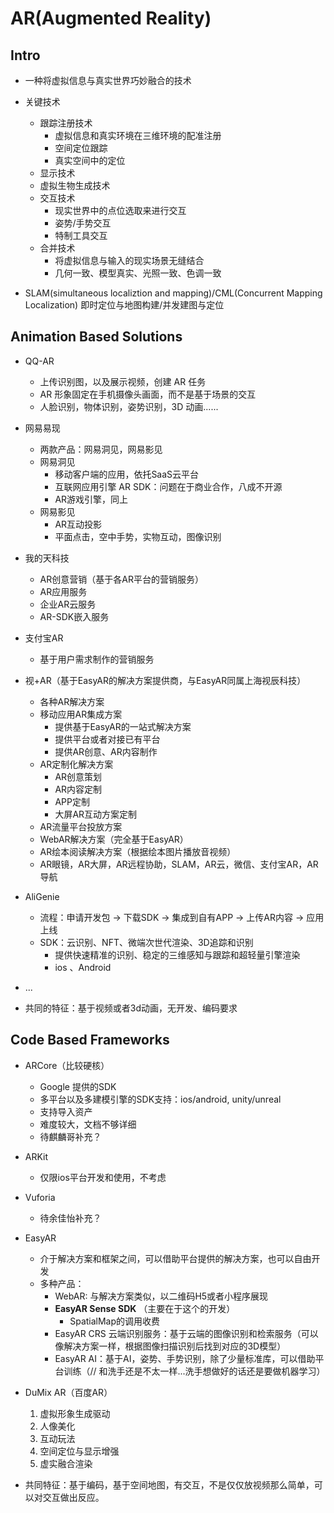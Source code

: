 # AR(Augmented Reality)

## Intro

- 一种将虚拟信息与真实世界巧妙融合的技术
- 关键技术
  - 跟踪注册技术
    - 虚拟信息和真实环境在三维环境的配准注册
    - 空间定位跟踪
    - 真实空间中的定位
  - 显示技术
  - 虚拟生物生成技术
  - 交互技术
    - 现实世界中的点位选取来进行交互
    - 姿势/手势交互
    - 特制工具交互
  - 合并技术
    - 将虚拟信息与输入的现实场景无缝结合
    - 几何一致、模型真实、光照一致、色调一致

- SLAM(simultaneous localiztion and mapping)/CML(Concurrent Mapping Localization) 即时定位与地图构建/并发建图与定位

## Animation Based Solutions

- QQ-AR
  - 上传识别图，以及展示视频，创建 AR 任务
  - AR 形象固定在手机摄像头画面，而不是基于场景的交互
  - 人脸识别，物体识别，姿势识别，3D 动画......
- 网易易现
  - 两款产品：网易洞见，网易影见
  - 网易洞见
    - 移动客户端的应用，依托SaaS云平台
    - 互联网应用引擎 AR SDK：问题在于商业合作，八成不开源
    - AR游戏引擎，同上
  - 网易影见
    - AR互动投影
    - 平面点击，空中手势，实物互动，图像识别
- 我的天科技
  - AR创意营销（基于各AR平台的营销服务）
  - AR应用服务
  - 企业AR云服务
  - AR-SDK嵌入服务
- 支付宝AR
  - 基于用户需求制作的营销服务
- 视+AR（基于EasyAR的解决方案提供商，与EasyAR同属上海视辰科技）
  - 各种AR解决方案
  - 移动应用AR集成方案
    - 提供基于EasyAR的一站式解决方案
    - 提供平台或者对接已有平台
    - 提供AR创意、AR内容制作
  - AR定制化解决方案
    - AR创意策划
    - AR内容定制
    - APP定制
    - 大屏AR互动方案定制
  - AR流量平台投放方案
  - WebAR解决方案（完全基于EasyAR）
  - AR绘本阅读解决方案（根据绘本图片播放音视频）
  - AR眼镜，AR大屏，AR远程协助，SLAM，AR云，微信、支付宝AR，AR导航
- AliGenie
  - 流程：申请开发包 -> 下载SDK -> 集成到自有APP -> 上传AR内容 -> 应用上线
  - SDK：云识别、NFT、微端次世代渲染、3D追踪和识别
    - 提供快速精准的识别、稳定的三维感知与跟踪和超轻量引擎渲染
    - ios 、Android
- ...

- 共同的特征：基于视频或者3d动画，无开发、编码要求


## Code Based Frameworks

- ARCore（比较硬核）
  - Google 提供的SDK
  - 多平台以及多建模引擎的SDK支持：ios/android, unity/unreal
  - 支持导入资产
  - 难度较大，文档不够详细
  - 待麒麟哥补充？

- ARKit
  - 仅限ios平台开发和使用，不考虑

- Vuforia
  - 待余佳怡补充？

- EasyAR
  - 介于解决方案和框架之间，可以借助平台提供的解决方案，也可以自由开发
  - 多种产品：
    - WebAR: 与解决方案类似，以二维码H5或者小程序展现
    - **EasyAR Sense SDK** （主要在于这个的开发）
      - SpatialMap的调用收费
    - EasyAR CRS 云端识别服务：基于云端的图像识别和检索服务（可以像解决方案一样，根据图像扫描识别后找到对应的3D模型）
    - EasyAR AI：基于AI，姿势、手势识别，除了少量标准库，可以借助平台训练（// 和洗手还是不太一样...洗手想做好的话还是要做机器学习）

- DuMix AR（百度AR）
  1. 虚拟形象生成驱动
  2. 人像美化
  3. 互动玩法
  4. 空间定位与显示增强
  5. 虚实融合渲染

- 共同特征：基于编码，基于空间地图，有交互，不是仅仅放视频那么简单，可以对交互做出反应。
